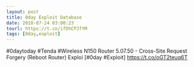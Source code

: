 ```yaml
---
layout: post
title: 0day Exploit Database
date: 2018-07-24 03:00:23
tourl: https://t.co/ifDhCPJfYM
tags: [0day,exploit]
---
```

#0daytoday #Tenda #Wireless N150 Router 5.07.50 - Cross-Site Request Forgery (Reboot Router) Exploi [#0day #Exploit] https://t.co/oGT2teuq6T